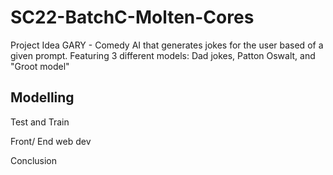 # SC22-BatchC-Molten-Cores
Project Idea
GARY - Comedy AI that generates jokes for the user based of a given prompt. Featuring 3 different models: Dad jokes, Patton Oswalt, and "Groot model"
## Modelling

Test and Train

Front/ End web dev

Conclusion

